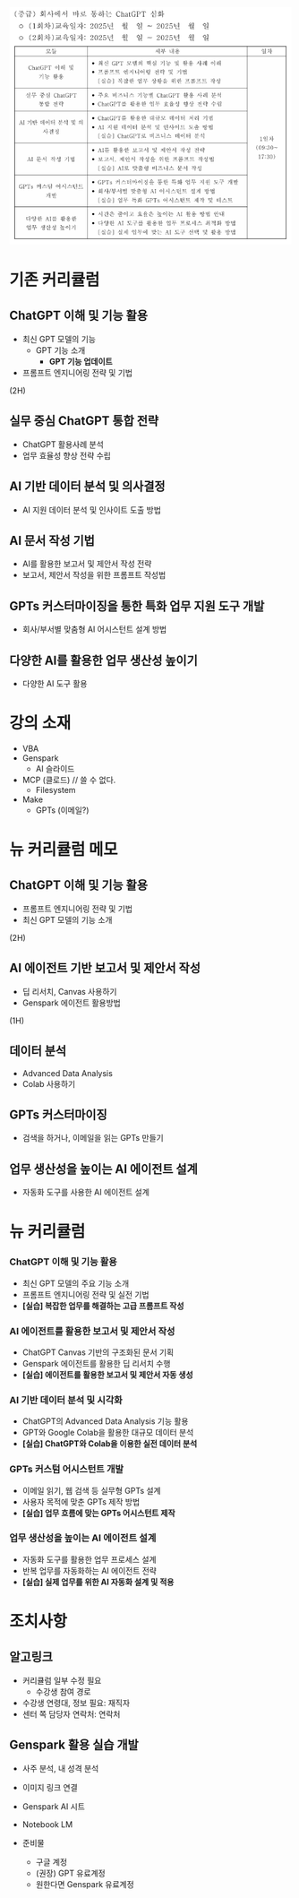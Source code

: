 ![](attachments/c-ict.png)

# 기존 커리큘럼

## ChatGPT 이해 및 기능 활용

- 최신 GPT 모델의 기능
	- GPT 기능 소개
		- **GPT 기능 업데이트**
- 프롬프트 엔지니어링 전략 및 기법

(2H)

## 실무 중심 ChatGPT 통합 전략

- ChatGPT 활용사례 분석
- 업무 효율성 향상 전략 수립

## AI 기반 데이터 분석 및 의사결정

- AI 지원 데이터 분석 및 인사이트 도출 방법

## AI 문서 작성 기법

- AI를 활용한 보고서 및 제안서 작성 전략
- 보고서, 제안서 작성을 위한 프롬프트 작성법

## GPTs 커스터마이징을 통한 특화 업무 지원 도구 개발

- 회사/부서별 맞춤형 AI 어시스턴트 설계 방법

## 다양한 AI를 활용한 업무 생산성 높이기

- 다양한 AI 도구 활용

# 강의 소재

- VBA
- Genspark
	- AI 슬라이드
- MCP (클로드) // 쓸 수 없다.
	- Filesystem 
- Make
	- GPTs (이메일?)

# 뉴 커리큘럼 메모

## ChatGPT 이해 및 기능 활용

- 프롬프트 엔지니어링 전략 및 기법
- 최신 GPT 모델의 기능 소개

(2H)

## AI 에이전트 기반 보고서 및 제안서 작성

- 딥 리서치, Canvas 사용하기
- Genspark 에이전트 활용방법

(1H)

## 데이터 분석

- Advanced Data Analysis
- Colab 사용하기

## GPTs 커스터마이징

- 검색을 하거나, 이메일을 읽는 GPTs 만들기

## 업무 생산성을 높이는 AI 에이전트 설계

- 자동화 도구를 사용한 AI 에이전트 설계

# 뉴 커리큘럼

### ChatGPT 이해 및 기능 활용

- 최신 GPT 모델의 주요 기능 소개
- 프롬프트 엔지니어링 전략 및 실전 기법
- **[실습] 복잡한 업무를 해결하는 고급 프롬프트 작성**
    
### AI 에이전트를 활용한 보고서 및 제안서 작성

- ChatGPT Canvas 기반의 구조화된 문서 기획
- Genspark 에이전트를 활용한 딥 리서치 수행
- **[실습] 에이전트를 활용한 보고서 및 제안서 자동 생성**
    
### AI 기반 데이터 분석 및 시각화

- ChatGPT의 Advanced Data Analysis 기능 활용
- GPT와 Google Colab을 활용한 대규모 데이터 분석
- **[실습] ChatGPT와 Colab을 이용한 실전 데이터 분석**

### GPTs 커스텀 어시스턴트 개발

- 이메일 읽기, 웹 검색 등 실무형 GPTs 설계
- 사용자 목적에 맞춘 GPTs 제작 방법
- **[실습] 업무 흐름에 맞는 GPTs 어시스턴트 제작**

### 업무 생산성을 높이는 AI 에이전트 설계

- 자동화 도구를 활용한 업무 프로세스 설계
- 반복 업무를 자동화하는 AI 에이전트 전략
- **[실습] 실제 업무를 위한 AI 자동화 설계 및 적용**

# 조치사항

## 알고링크

- 커리큘럼 일부 수정 필요
	- 수강생 참여 경로
- 수강생 연령대, 정보 필요: 재직자
- 센터 쪽 담당자 연락처: 연락처

## Genspark 활용 실습 개발


- 사주 분석, 내 성격 분석
- 이미지 링크 연결
- Genspark AI 시트
- Notebook LM

- 준비물
	- 구글 계정
	- (권장) GPT 유료계정
	- 원한다면 Genspark 유료계정

